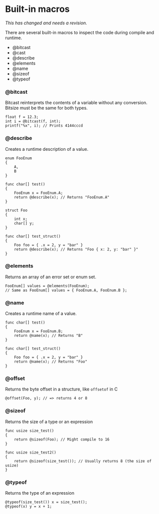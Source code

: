 # Built-in macros

*This has changed and needs a revision.*

There are several built-in macros to inspect the code during compile and runtime.

- @bitcast
- @cast
- @describe
- @elements
- @name
- @sizeof
- @typeof

### @bitcast

Bitcast reinterprets the contents of a variable without any conversion. Bitsize must be the same for both types.

```
float f = 12.3;
int i = @bitcast(f, int);
printf("%x", i); // Prints 4144cccd
```

### @describe

Creates a runtime description of a value.

```
enum FooEnum
{
    A,
    B
}

func char[] test()
{
    FooEnum x = FooEnum.A;
    return @describe(x); // Returns "FooEnum.A"
}

struct Foo
{
    int x;
    char[] y;
}

func char[] test_struct()
{
    Foo foo = { .x = 2, y = "bar" }
    return @describe(x); // Returns "Foo { x: 2, y: "bar" }"
}
```

### @elements

Returns an array of an error set or enum set.

```
FooEnum[] values = @elements(FooEnum); 
// Same as FooEnum[] values = { FooEnum.A, FooEnum.B };
```

### @name

Creates a runtime name of a value.

```
func char[] test()
{
    FooEnum x = FooEnum.B;
    return @name(x); // Returns "B"
}

func char[] test_struct()
{
    Foo foo = { .x = 2, y = "bar" }
    return @name(x); // Returns "Foo"
}
```

### @offset
Returns the byte offset in a structure, like `offsetof` in C

```
@offset(Foo, y); // => returns 4 or 8
```

### @sizeof

Returns the size of a type or an expression

```
func usize size_test()
{
    return @sizeof(Foo); // Might compile to 16
}

func usize size_test2()
{
    return @sizeof(size_test()); // Usually returns 8 (the size of usize)
}
```

### @typeof

Returns the type of an expression

```
@typeof(size_test()) x = size_test();
@typeof(x) y = x + 1;
```